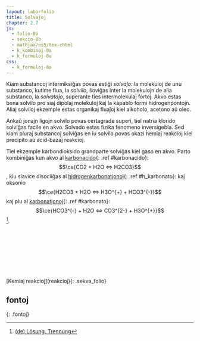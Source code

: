 ```yaml
---
layout: laborfolio
title: Solvaĵoj
chapter: 2.7
js:
  - folio-0b
  - sekcio-0b 
  - mathjax/es5/tex-chtml
  - k_kombinoj-0a
  - k_formuloj-0a
css:
  - k_formuloj-0a
---
```


<!-- https://de.wikipedia.org/wiki/L%C3%B6sung_(Chemie)#Trennung -->

Kiam substancoj intermiksiĝas povas estiĝi *solvaĵo*: la molekuloj de unu substanco, kutime flua, la *solvilo*, ŝoviĝas inter la molekulojn de alia substanco, la *solvataĵo*, superante ties intermolekulaj fortoj. Akvo estas bona solvilo pro siaj dipolaj molekuloj kaj la kapablo formi hidrogenpontojn. Aliaj solviloj ekzemple estas organikaj fluaĵoj kiel alkoholo, acetono aŭ oleo.

Ankaŭ jonajn ligojn solvilo povas certagrade superi, tiel natria klorido solviĝas facile en akvo. Solvado estas fizika fenomeno inversigebla. Sed kiam pluraj substancoj solviĝas en iu solvilo povas okazi ĥemiaj reakcioj kiel precipito aŭ acid-bazaj reakcioj.

Tiel ekzemple karbondioksido grandparte solviĝas kiel gaso en akvo. Parto kombiniĝas kun akvo al 
[karbonacido](#){: .ref #karbonacido}: $$\ce{CO2 + H2O <=>  H2CO3}$$,
kiu siavice disociiĝas al [hidrogenkarbonatjonoj](#){: .ref #h_karbonato}: kaj oksonio $$\ce{H2CO3 + H2O <=> H3O^{+} + HCO3^{-}}$$ 
kaj plu al [karbonatjonoj](#){: .ref #karbonato}: $$\ce{HCO3^{-} + H2O <=> CO3^{2-} + H3O^{+}}$$ [^W1].

<script>


const ekvacioj = {
  karbonacido: { _:"CO2 + H2O <=> H2CO3"},
  h_karbonato: { _: "H2CO3 + H2O <=> H3O^+ + HCO3^-"},
  karbonato: {_: "HCO3^- + H2O <=> CO3^2- + H3O^+"}
};

function desegno(frm) {
    // malplenigu
    const svg = ĝi("#ekvaci_enhavo");
    svg.textContent = "";

    //const elementoj = Elemento.listo();
    const kform = new KformEkvacio(svg,{
      // kalkulu kaj montru oksidnombrojn
      on_fŝ: false,
      // kalkulu kaj montru arkojn de elektron-atributo (por oksidnombroj)
      on_arkoj: false,
      // jonojn marku per angulo, ne krampoj...
      jon_angulo: true//,
      // funkcio, kiu redonas la elektronegativecon de elemento
      //eneg: (smb) => elementoj[smb].eneg,
      // tro longajn ekvaciojn aranĝu dulinie...
      //dulinie: frm.startsWith("xxx")
    });

    // desegnu formulon kiel Lewis-strukturon
    kform.ekvacio(ekvacioj[frm]._, kkombinoj);
}

lanĉe(() => {
    //const lgrp = new KformEkvacio(ĝi("#ekvacio"));
    //desegno("karbonacido");
    //desegno("metano_1");
});

reference((ref) => {
  desegno(ref);
});
</script>

<svg id="ekvacio"
    version="1.1" 
    xmlns="http://www.w3.org/2000/svg" 
    xmlns:xlink="http://www.w3.org/1999/xlink" width="100%" viewBox="-5 -35 300 60">
 <style type="text/css">
    <![CDATA[
      .elemento text.shargo, .jonkrampo text {
        fill: SeaGreen;
        font-weight: bold;
      }
    ]]>
  </style>
  <defs>
    <pattern id="strie" viewBox="0,0,4,1" height="20%" width="20%">
      <rect width="2" height="1"/>
    </pattern>
  </defs>
  <g id="ekvaci_enhavo"></g>
</svg>

<h2></h2>
[Kemiaj reakcioj](reakcioj){: .sekva_folio}

## fontoj
{: .fontoj}

[^W1]: [(de) Lösung, Trennung](https://de.wikipedia.org/wiki/L%C3%B6sung_(Chemie)#Trennung)
